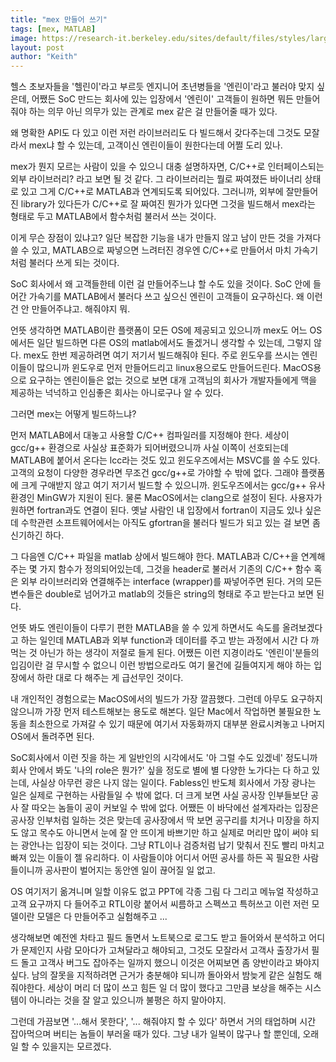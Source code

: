 ```yaml
---
title: "mex 만들어 쓰기"
tags: [mex, MATLAB]
image: https://research-it.berkeley.edu/sites/default/files/styles/large/public/matlab-logo.jpg?itok=Zse5goL-
layout: post
author: "Keith"
---
```


헬스 초보자들을 '헬린이'라고 부르듯 엔지니어 초년병들을 '엔린이'라고 불러야 맞지 싶은데, 어쨌든 SoC 만드는 회사에 있는 입장에서 '엔린이' 고객들이 원하면 뭐든 만들어줘야 하는 의무 아닌 의무가 있는 관계로 mex 같은 걸 만들어줄 때가 있다.

왜 명확한 API도 다 있고 이런 저런 라이브러리도 다 빌드해서 갖다주는데 그것도 모잘라서 mex냐 할 수 있는데, 고객이신 엔린이들이 원한다는데 어쩔 도리 있나. 

mex가 뭔지 모르는 사람이 있을 수 있으니 대충 설명하자면, C/C++로 인터페이스되는 외부 라이브러리? 라고 보면 될 것 같다. 그 라이브러리는 뭘로 짜여졌든 바이너리 상태로 있고 그게 C/C++로 MATLAB과 연계되도록 되어있다. 그러니까, 외부에 잘만들어진 library가 있다든가 C/C++로 잘 짜여진 뭔가가 있다면 그것을 빌드해서 mex라는 형태로 두고 MATLAB에서 함수처럼 불러서 쓰는 것이다.

이게 무슨 장점이 있냐고? 일단 복잡한 기능을 내가 만들지 않고 남이 만든 것을 가져다 쓸 수 있고, MATLAB으로 짜넣으면 느려터진 경우엔 C/C++로 만들어서 마치 가속기처럼 불러다 쓰게 되는 것이다. 

SoC 회사에서 왜 고객들한테 이런 걸 만들어주느냐 할 수도 있을 것이다. SoC 안에 들어간 가속기를 MATLAB에서 불러다 쓰고 싶으신 엔린이 고객들이 요구하신다. 왜 이런 건 안 만들어주냐고. 해줘야지 뭐.

언뜻 생각하면 MATLAB이란 플랫폼이 모든 OS에 제공되고 있으니까 mex도 어느 OS에서든 일단 빌드하면 다른 OS의 matlab에서도 돌겠거니 생각할 수 있는데, 그렇지 않다. mex도 한번 제공하려면 여기 저기서 빌드해줘야 된다. 주로 윈도우를 쓰시는 엔린이들이 많으니까 윈도우로 먼저 만들어드리고 linux용으로도 만들어드린다. MacOS용으로 요구하는 엔린이들은 없는 것으로 보면 대개 고객님의 회사가 개발자들에게 맥을 제공하는 넉넉하고 인심좋은 회사는 아니로구나 알 수 있다.

그러면 mex는 어떻게 빌드하느냐?

먼저 MATLAB에서 대놓고 사용할 C/C++ 컴파일러를 지정해야 한다. 세상이 gcc/g++ 환경으로 사실상 표준화가 되어버렸으니까 사실 이쪽이 선호되는데 MATLAB에 붙어서 온다는 lcc라는 것도 있고 윈도우즈에서는 MSVC를 쓸 수도 있다. 고객의 요청이 다양한 경우라면 무조건 gcc/g++로 가야할 수 밖에 없다. 그래야 플랫폼에 크게 구애받지 않고 여기 저기서 빌드할 수 있으니까. 윈도우즈에서는 gcc/g++ 유사환경인 MinGW가 지원이 된다. 물론 MacOS에서는 clang으로 설정이 된다. 사용자가 원하면 fortran과도 연결이 된다. 옛날 사람인 내 입장에서 fortran이 지금도 있나 싶은데 수학관련 소프트웨어에서는 아직도 gfortran을 불러다 빌드가 되고 있는 걸 보면 좀 신기하긴 하다. 

그 다음엔 C/C++ 파일을 matlab 상에서 빌드해야 한다. MATLAB과 C/C++을 연계해주는 몇 가지 함수가 정의되어있는데, 그것을 header로 불러서 기존의 C/C++ 함수 혹은 외부 라이브러리와 연결해주는 interface (wrapper)를 짜넣어주면 된다. 거의 모든 변수들은 double로 넘어가고 matlab의 것들은 string의 형태로 주고 받는다고 보면 된다. 

언뜻 봐도 엔린이들이 다루기 편한 MATLAB을 쓸 수 있게 하면서도 속도를 올려보겠다고 하는 일인데 MATLAB과 외부 function과 데이터를 주고 받는 과정에서 시간 다 까먹는 것 아닌가 하는 생각이 저절로 들게 된다. 어쨌든 이런 지경이라도 '엔린이'분들의 입김이란 걸 무시할 수 없으니 이런 방법으로라도 여기 물건에 길들여지게 해야 하는 입장에서 하란 대로 다 해주는 게 급선무인 것이다. 

내 개인적인 경험으로는 MacOS에서의 빌드가 가장 깔끔했다. 그런데 아무도 요구하지 않으니까 가장 먼저 테스트해보는 용도로 해본다. 일단 Mac에서 작업하면 불필요한 노동을 최소한으로 가져갈 수 있기 때문에 여기서 자동화까지 대부분 완료시켜놓고 나머지 OS에서 돌려주면 된다. 

SoC회사에서 이런 짓을 하는 게 일반인의 시각에서도 '아 그럴 수도 있겠네' 정도니까 회사 안에서 봐도 '나의 role은 뭔가?' 싶을 정도로 별에 별 다양한 노가다는 다 하고 있는데, 사실상 아무런 광은 나지 않는 일이다. Fabless인 반도체 회사에서 가장 광나는 일은 실제로 구현하는 사람들일 수 밖에 없다. 더 크게 보면 사실 공사장 인부들보단 공사 잘 따오는 놈들이 공이 커보일 수 밖에 없다. 어쨌든 이 바닥에선 설계자라는 입장은 공사장 인부처럼 일하는 것은 맞는데 공사장에서 딱 보면 공구리를 치거나 미장을 하지도 않고 목수도 아니면서 눈에 잘 안 뜨이게 바쁘기만 하고 실제로 머리만 많이 써야 되는 광안나는 입장이 되는 것이다. 그냥 RTL이나 검증처럼 납기 맞춰서 진도 빨리 마치고 빠져 있는 이들이 젤 유리하다. 이 사람들이야 어디서 어떤 공사를 하든 꼭 필요한 사람들이니까 공사판이 벌어지는 동안엔 일이 끊어질 일 없고. 

OS 여기저기 옮겨니며 일할 이유도 없고 PPT에 각종 그림 다 그리고 메뉴얼 작성하고 고객 요구까지 다 들어주고 RTL이랑 붙어서 씨름하고 스펙쓰고 특허쓰고 이런 저런 모델이란 모델은 다 만들어주고 실험해주고 ...

생각해보면 예전엔 차타고 필드 돌면서 노트북으로 로그도 받고 들어와서 분석하고 어디가 문제인지 사람 모아다가 고쳐달라고 해야되고, 그것도 모잘라서 고객사 출장가서 필드 돌고 고객사 버그도 잡아주는 일까지 했으니 이것은 어찌보면 좀 양반이라고 봐야지 싶다. 남의 잘못을 지적하려면 근거가 충분해야 되니까 돌아와서 밤늦게 같은 실험도 해줘야한다. 세상이 머리 더 많이 쓰고 힘든 일 더 많이 했다고 그만큼 보상을 해주는 시스템이 아니라는 것을 잘 알고 있으니까 불평은 하지 말아야지. 

그런데 가끔보면 '...해서 못한다', '... 해줘야지 할 수 있다' 하면서 거의 태업하며 시간 잡아먹으며 버티는 놈들이 부러울 때가 있다. 그냥 내가 일복이 많구나 할 뿐인데, 오래 일 할 수 있을지는 모르겠다.